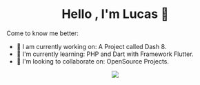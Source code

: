 <h1 align="center">Hello , I'm Lucas 👋</h1>

Come to know me better:

- 🔭 I am currently working on: A Project called Dash 8.
- 🌱 I'm currently learning: PHP and Dart with Framework Flutter.
- 👯 I'm looking to collaborate on: OpenSource Projects.

<p align="center"><img src="https://github-readme-stats.vercel.app/api?username=luc4sd3v&show_icons=true"></p>
